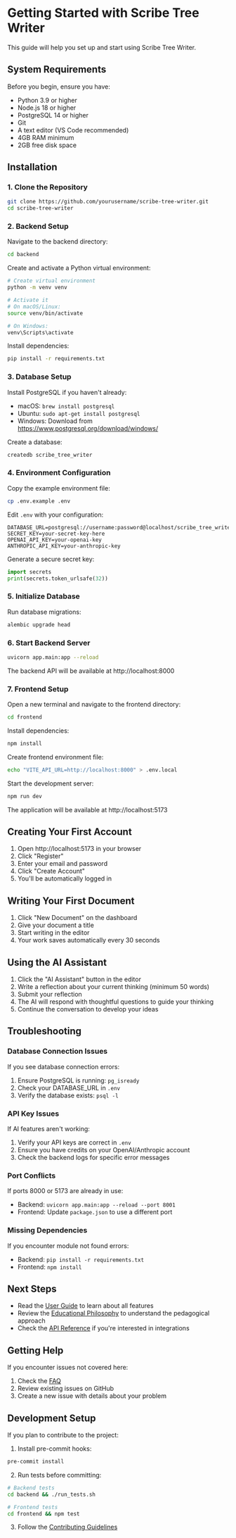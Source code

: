 # Getting Started with Scribe Tree Writer

This guide will help you set up and start using Scribe Tree Writer.

## System Requirements

Before you begin, ensure you have:

- Python 3.9 or higher
- Node.js 18 or higher
- PostgreSQL 14 or higher
- Git
- A text editor (VS Code recommended)
- 4GB RAM minimum
- 2GB free disk space

## Installation

### 1. Clone the Repository

```bash
git clone https://github.com/yourusername/scribe-tree-writer.git
cd scribe-tree-writer
```

### 2. Backend Setup

Navigate to the backend directory:

```bash
cd backend
```

Create and activate a Python virtual environment:

```bash
# Create virtual environment
python -m venv venv

# Activate it
# On macOS/Linux:
source venv/bin/activate

# On Windows:
venv\Scripts\activate
```

Install dependencies:

```bash
pip install -r requirements.txt
```

### 3. Database Setup

Install PostgreSQL if you haven't already:

- macOS: `brew install postgresql`
- Ubuntu: `sudo apt-get install postgresql`
- Windows: Download from https://www.postgresql.org/download/windows/

Create a database:

```bash
createdb scribe_tree_writer
```

### 4. Environment Configuration

Copy the example environment file:

```bash
cp .env.example .env
```

Edit `.env` with your configuration:

```
DATABASE_URL=postgresql://username:password@localhost/scribe_tree_writer
SECRET_KEY=your-secret-key-here
OPENAI_API_KEY=your-openai-key
ANTHROPIC_API_KEY=your-anthropic-key
```

Generate a secure secret key:

```python
import secrets
print(secrets.token_urlsafe(32))
```

### 5. Initialize Database

Run database migrations:

```bash
alembic upgrade head
```

### 6. Start Backend Server

```bash
uvicorn app.main:app --reload
```

The backend API will be available at http://localhost:8000

### 7. Frontend Setup

Open a new terminal and navigate to the frontend directory:

```bash
cd frontend
```

Install dependencies:

```bash
npm install
```

Create frontend environment file:

```bash
echo "VITE_API_URL=http://localhost:8000" > .env.local
```

Start the development server:

```bash
npm run dev
```

The application will be available at http://localhost:5173

## Creating Your First Account

1. Open http://localhost:5173 in your browser
2. Click "Register"
3. Enter your email and password
4. Click "Create Account"
5. You'll be automatically logged in

## Writing Your First Document

1. Click "New Document" on the dashboard
2. Give your document a title
3. Start writing in the editor
4. Your work saves automatically every 30 seconds

## Using the AI Assistant

1. Click the "AI Assistant" button in the editor
2. Write a reflection about your current thinking (minimum 50 words)
3. Submit your reflection
4. The AI will respond with thoughtful questions to guide your thinking
5. Continue the conversation to develop your ideas

## Troubleshooting

### Database Connection Issues

If you see database connection errors:

1. Ensure PostgreSQL is running: `pg_isready`
2. Check your DATABASE_URL in `.env`
3. Verify the database exists: `psql -l`

### API Key Issues

If AI features aren't working:

1. Verify your API keys are correct in `.env`
2. Ensure you have credits on your OpenAI/Anthropic account
3. Check the backend logs for specific error messages

### Port Conflicts

If ports 8000 or 5173 are already in use:

- Backend: `uvicorn app.main:app --reload --port 8001`
- Frontend: Update `package.json` to use a different port

### Missing Dependencies

If you encounter module not found errors:

- Backend: `pip install -r requirements.txt`
- Frontend: `npm install`

## Next Steps

- Read the [User Guide](user-guide.md) to learn about all features
- Review the [Educational Philosophy](PHILOSOPHY.md) to understand the pedagogical approach
- Check the [API Reference](api-reference.md) if you're interested in integrations

## Getting Help

If you encounter issues not covered here:

1. Check the [FAQ](faq.md)
2. Review existing issues on GitHub
3. Create a new issue with details about your problem

## Development Setup

If you plan to contribute to the project:

1. Install pre-commit hooks:

```bash
pre-commit install
```

2. Run tests before committing:

```bash
# Backend tests
cd backend && ./run_tests.sh

# Frontend tests
cd frontend && npm test
```

3. Follow the [Contributing Guidelines](../CONTRIBUTING.md)
